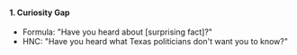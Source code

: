 #### **1. Curiosity Gap**

- Formula: "Have you heard about [surprising fact]?"
- HNC: "Have you heard what Texas politicians don't want you to know?"
